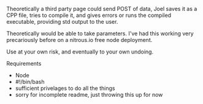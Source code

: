Theoretically a third party page could send POST of data, Joel saves it as a CPP file, tries to compile it, and gives errors or runs the compiled executable, providing std output to the user.

Theoretically would be able to take parameters.  I've had this working very precariously before on a nitrous.io free node deployment.

Use at your own risk, and eventually to your own undoing.


Requirements
- Node
- #!/bin/bash
- sufficient privelages to do all the things
- sorry for incomplete readme, just throwing this up for now
